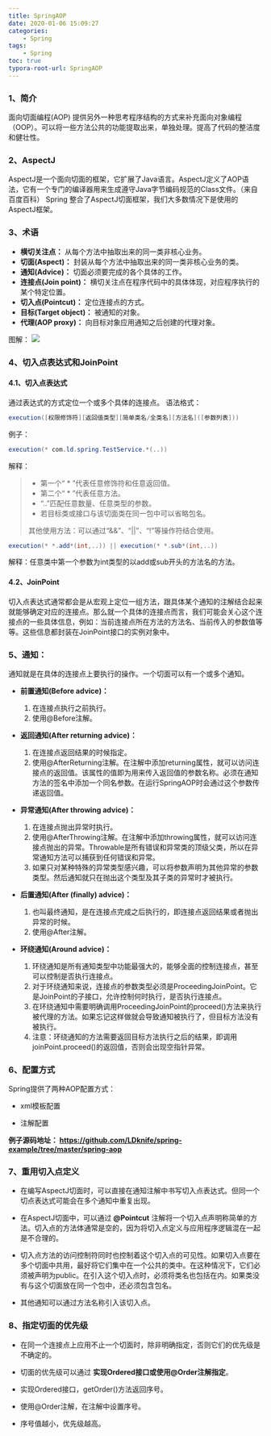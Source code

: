 ```yaml
---
title: SpringAOP
date: 2020-01-06 15:09:27
categories:
	- Spring
tags: 
	- Spring
toc: true
typora-root-url: SpringAOP
---
```




### 1、简介
面向切面编程(AOP) 提供另外一种思考程序结构的方式来补充面向对象编程（OOP）。可以将一些方法公共的功能提取出来，单独处理。提高了代码的整洁度和健壮性。



### 2、AspectJ

AspectJ是一个面向切面的框架，它扩展了Java语言。AspectJ定义了AOP语法，它有一个专门的编译器用来生成遵守Java字节编码规范的Class文件。（来自百度百科）
Spring 整合了AspectJ切面框架，我们大多数情况下是使用的AspectJ框架。



### 3、术语

* **横切关注点：** 从每个方法中抽取出来的同一类非核心业务。
* **切面(Aspect)：** 封装从每个方法中抽取出来的同一类非核心业务的类。
* **通知(Advice)：** 切面必须要完成的各个具体的工作。
* **连接点(Join point)：** 横切关注点在程序代码中的具体体现，对应程序执行的某个特定位置。
* **切入点(Pointcut)：** 定位连接点的方式。
* **目标(Target object)：** 被通知的对象。
* **代理(AOP proxy)：** 向目标对象应用通知之后创建的代理对象。

图解：
![](1.png)



### 4、切入点表达式和JoinPoint

#### 4.1、切入点表达式
通过表达式的方式定位一个或多个具体的连接点。
语法格式：

```java
execution([权限修饰符][返回值类型][简单类名/全类名][方法名]([参数列表]))
```
例子：

```java
execution(* com.ld.spring.TestService.*(..))
```
解释：
>* 第一个“ * ”代表任意修饰符和任意返回值。
>* 第二个“ * ”代表任意方法。
>* “..”匹配任意数量、任意类型的参数。
>* 若目标类或接口与该切面类在同一包中可以省略包名。
>
>其他使用方法：可以通过“&&”、“||”、“!”等操作符结合使用。
```java
execution(* *.add*(int,..)) || execution(* *.sub*(int,..))
```
解释：任意类中第一个参数为int类型的以add或sub开头的方法名的方法。



#### 4.2、JoinPoint 

切入点表达式通常都会是从宏观上定位一组方法，跟具体某个通知的注解结合起来就能够确定对应的连接点。那么就一个具体的连接点而言，我们可能会关心这个连接点的一些具体信息，例如：当前连接点所在方法的方法名、当前传入的参数值等等。这些信息都封装在JoinPoint接口的实例对象中。



### 5、通知：

通知就是在具体的连接点上要执行的操作。一个切面可以有一个或多个通知。

* **前置通知(Before advice)：** 
     1. 在连接点执行之前执行。
     2. 使用@Before注解。

* **返回通知(After returning advice)：** 
    1. 在连接点返回结果的时候指定。
    2. 使用@AfterReturning注解。在注解中添加returning属性，就可以访问连接点的返回值。该属性的值即为用来传入返回值的参数名称。必须在通知方法的签名中添加一个同名参数。在运行SpringAOP时会通过这个参数传递返回值。

* **异常通知(After throwing advice)：**
    1. 在连接点抛出异常时执行。
    2. 使用@AfterThrowing注解。在注解中添加throwing属性，就可以访问连接点抛出的异常。Throwable是所有错误和异常类的顶级父类，所以在异常通知方法可以捕获到任何错误和异常。
    3. 如果只对某种特殊的异常类型感兴趣，可以将参数声明为其他异常的参数类型。然后通知就只在抛出这个类型及其子类的异常时才被执行。

* **后置通知(After (finally) advice)：** 
    1. 也叫最终通知，是在连接点完成之后执行的，即连接点返回结果或者抛出异常的时候。
    2. 使用@After注解。

* **环绕通知(Around advice)：**
    1. 环绕通知是所有通知类型中功能最强大的，能够全面的控制连接点，甚至可以控制是否执行连接点。
    2. 对于环绕通知来说，连接点的参数类型必须是ProceedingJoinPoint。它是JoinPoint的子接口，允许控制何时执行，是否执行连接点。
    3. 在环绕通知中需要明确调用ProceedingJoinPoint的proceed()方法来执行被代理的方法。如果忘记这样做就会导致通知被执行了，但目标方法没有被执行。
    4. 注意：环绕通知的方法需要返回目标方法执行之后的结果，即调用joinPoint.proceed()的返回值，否则会出现空指针异常。



### 6、配置方式

Spring提供了两种AOP配置方式：
* xml模板配置

* 注解配置

**例子源码地址：
https://github.com/LDknife/spring-example/tree/master/spring-aop**



### 7、重用切入点定义

* 在编写AspectJ切面时，可以直接在通知注解中书写切入点表达式。但同一个切点表达式可能会在多个通知中重复出现。

* 在AspectJ切面中，可以通过 **@Pointcut** 注解将一个切入点声明称简单的方法。切入点的方法体通常是空的，因为将切入点定义与应用程序逻辑混在一起是不合理的。

* 切入点方法的访问控制符同时也控制着这个切入点的可见性。如果切入点要在多个切面中共用，最好将它们集中在一个公共的类中。在这种情况下，它们必须被声明为public。在引入这个切入点时，必须将类名也包括在内。如果类没有与这个切面放在同一个包中，还必须包含包名。

* 其他通知可以通过方法名称引入该切入点。



### 8、指定切面的优先级

* 在同一个连接点上应用不止一个切面时，除非明确指定，否则它们的优先级是不确定的。

* 切面的优先级可以通过 **实现Ordered接口或使用@Order注解指定**。

* 实现Ordered接口，getOrder()方法返回序号。

* 使用@Order注解，在注解中设置序号。

* 序号值越小，优先级越高。